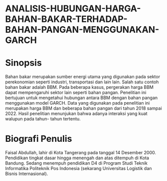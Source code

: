 # ANALISIS-HUBUNGAN-HARGA-BAHAN-BAKAR-TERHADAP-BAHAN-PANGAN-MENGGUNAKAN-GARCH

# Sinopsis
Bahan bakar merupakan sumber energi utama yang digunakan pada sektor perekonomian seperti industri, transportasi dan lain lain. Salah satu contoh bahan bakar adalah BBM. Pada beberapa kasus, pergerakan harga BBM dapat mempengaruhi sektor lain seperti bahan pangan. Penelitian ini bertujuan untuk mengetahui hubungan antara BBM dengan bahan pangan menggunakan model GARCH. Data yang digunakan pada penelitian ini merupakan harga BBM dan beberapa bahan pangan dari tahun 2018 sampai 2022. Hasil penelitian menunjukan bahwa adanya interaksi yang kuat walupun pada tahun- tahun tertentu.

# Biografi Penulis
Faisal Abdullah, lahir di Kota Tangerang pada tanggal 14 Desember 2000. Pendidikan tingkat dasar hingga menengah dan atas ditempuh di Kota Bandung. Sedang menempuh pendidikan D4 di Program Studi Teknik Informatika Politeknik Pos Indonesia (sekarang Universitas Logistik dan Bisnis Internasional).

